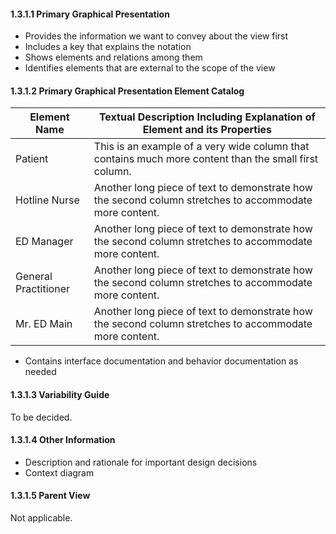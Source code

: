 #### 1.3.1.1 Primary Graphical Presentation
   - Provides the information we want to convey about the view first
   - Includes a key that explains the notation
   - Shows elements and relations among them
   - Identifies elements that are external to the scope of the view
#### 1.3.1.2 Primary Graphical Presentation Element Catalog
| Element Name | Textual Description Including Explanation of Element and its Properties                                |
|--------------|--------------------------------------------------------------------------------------------------------|
|    Patient   | This is an example of a very wide column that contains much more content than the small first column.  |
|    Hotline Nurse     | Another long piece of text to demonstrate how the second column stretches to accommodate more content. |
|    ED Manager    | Another long piece of text to demonstrate how the second column stretches to accommodate more content. |
|    General Practitioner     | Another long piece of text to demonstrate how the second column stretches to accommodate more content. |
|    Mr. ED Main     | Another long piece of text to demonstrate how the second column stretches to accommodate more content. |



   - Contains interface documentation and behavior documentation as needed
#### 1.3.1.3 Variability Guide
To be decided.
#### 1.3.1.4 Other Information 
   - Description and rationale for important design decisions
   - Context diagram
#### 1.3.1.5 Parent View
Not applicable.
